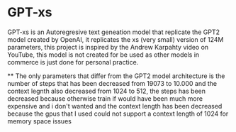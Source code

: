 # GPT-xs
GPT-xs is an Autoregresive text geneation model that replicate the GPT2 model created by OpenAI, it replicates the xs (very small) version of 124M parameters, this project
is inspired by the Andrew Karpahty video on YouTube, this model is not created for be used as other models in commerce is just done for personal practice.

**
The only parameters that differ from the GPT2 model architecture is the number of steps that has been decreased from 19073 to 10.000 and the context legnth also decreased from 
1024 to 512, the steps has been decreased because otherwise train if would have been much more expensive and i don't wanted and the context length has been decreased because 
the gpus that I used could not support a context length of 1024 for memory space issues
